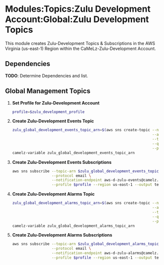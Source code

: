 # Modules:Topics:Zulu Development Account:Global:Zulu Development Topics

This module creates Zulu-Development Topics & Subscriptions in the AWS Virginia (us-east-1) Region within the
CaMeLz-Zulu-Development Account.

## Dependencies

**TODO**: Determine Dependencies and list.

## Global Management Topics

1. **Set Profile for Zulu-Development Account**

    ```bash
    profile=$zulu_development_profile
    ```

1. **Create Zulu-Development Events Topic**

    ```bash
    zulu_global_development_events_topic_arn=$(aws sns create-topic --name Zulu-Development-Events \
                                                                    --attributes "DisplayName=ZULD Events" \
                                                                    --tags Key=Name,Value=Zulu-Development-Events-Topic Key=Company,Value=Zulu Key=Environment,Value=Development \
                                                                    --query 'TopicArn' \
                                                                    --profile $profile --region us-east-1 --output text)
    camelz-variable zulu_global_development_events_topic_arn
    ```

1. **Create Zulu-Development Events Subscriptions**

    ```bash
    aws sns subscribe --topic-arn $zulu_global_development_events_topic_arn \
                      --protocol email \
                      --notification-endpoint aws-d-zulu-events@camelz.io \
                      --profile $profile --region us-east-1 --output text
    ```

1. **Create Zulu-Development Alarms Topic**

    ```bash
    zulu_global_development_alarms_topic_arn=$(aws sns create-topic --name Zulu-Development-Alarms \
                                                                    --attributes "DisplayName=ZULD Alarms" \
                                                                    --tags Key=Name,Value=Zulu-Development-Alarms-Topic Key=Company,Value=Zulu Key=Environment,Value=Development \
                                                                    --query 'TopicArn' \
                                                                    --profile $profile --region us-east-1 --output text)
    camelz-variable zulu_global_development_alarms_topic_arn
    ```

1. **Create Zulu-Development Alarms Subscriptions**

    ```bash
    aws sns subscribe --topic-arn $zulu_global_development_alarms_topic_arn \
                      --protocol email \
                      --notification-endpoint aws-d-zulu-alarms@camelz.io \
                      --profile $profile --region us-east-1 --output text
    ```
